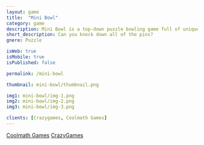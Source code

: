 ```yaml
---
layout: game
title:  "Mini Bowl"
category: game
description: Mini Bowl is a top-down puzzle bowling game full of unique and challenging puzzles! Can you knock down all of the pins?
short_description: Can you knock down all of the pins?
gnere: Puzzle

isWeb: true
isMobile: true
isPublished: false

permalink: /mini-bowl

thumbnail: mini-bowl/thumbnail.png

img1: mini-bowl/img-1.png
img2: mini-bowl/img-2.png
img3: mini-bowl/img-3.png

clients: [Crazygames, Coolmath Games]
---
```


<a href="https://www.coolmathgames.com/0-mini-bowl" class="button-normal" target="_BLANK">Coolmath Games</a>
<a href="https://www.crazygames.com/game/mini-bowl" class="button-normal" target="_BLANK">CrazyGames</a>
